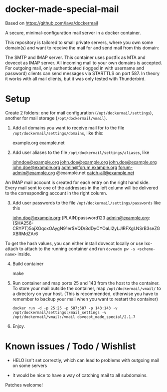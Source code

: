 docker-made-special-mail
==========

Based on https://github.com/lava/dockermail

A secure, minimal-configuration mail server in a docker container.

This repository is tailored to small private servers, where you own some domain(s) and
want to receive the mail for and send mail from this domain:

The SMTP and IMAP server. This container uses postfix as MTA and dovecot as IMAP server.
All incoming mail to your own domains is accepted. For outgoing mail, only authenticated
(logged in with username and password) clients can send messages via STARTTLS on port 587.
In theory it works with all mail clients, but it was only tested with Thunderbird.


Setup
=====
Create 2 folders: one for mail configuration (`/opt/dockermail/settings`), another for mail storage (`/opt/dockermail/vmail`).


1) Add all domains you want to receive mail for to the file `/opt/dockermail/settings/domains`, like this:

    example.org
    example.net

2) Add user aliases to the file `/opt/dockermail/settings/aliases`, like

    johndoe@example.org	        john.doe@example.org
    john.doe@example.org        john.doe@example.org
    admin@forum.example.org     forum-admin@example.org
    @example.net	        catch-all@example.net

An IMAP mail account is created for each entry on the right hand side.
Every mail sent to one of the addresses in the left column will
be delivered to the corresponding account in the right column.

3) Add user passwords to the file `/opt/dockermail/settings/passwords` like this

    john.doe@example.org:{PLAIN}password123
    admin@example.org:{SHA256-CRYPT}$5$ojXGqoxOAygN91er$VQD/8dDyCYOaLl2yLJlRFXgl.NSrB3seZGXBRMdZAr6

To get the hash values, you can either install dovecot locally or use lxc-attach to attach to the running
container and run `doveadm pw -s <scheme-name>` inside.

4) Build container

    make

5) Run container and map ports 25 and 143 from the host to the container.
   To store your mail outside the container, map `/opt/dockermail/vmail/` to
   a directory on your host. (This is recommended, otherwise
   you have to remember to backup your mail when you want to restart the container)

   `docker run -d -p 25:25 -p 587:587 -p 143:143 -v /opt/dockermail/settings:/mail_settings -v /opt/dockermail/vmail:/vmail dovecot_made_special/2.1.7`

6) Enjoy.


Known issues / Todo / Wishlist
==============================
- HELO isn't set correctly, which can lead to problems with outgoing mail on some servers

- It would be nice to have a way of catching mail to all subdomains.

Patches welcome!
